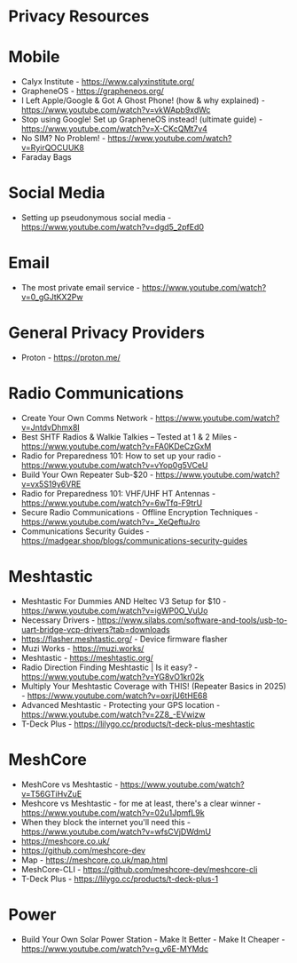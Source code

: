 # Privacy Resources

# Mobile
- Calyx Institute - https://www.calyxinstitute.org/
- GrapheneOS - https://grapheneos.org/
- I Left Apple/Google & Got A Ghost Phone! (how & why explained) - https://www.youtube.com/watch?v=vkWApb9xdWc
- Stop using Google! Set up GrapheneOS instead! (ultimate guide) - https://www.youtube.com/watch?v=X-CKcQMt7v4
- No SIM? No Problem! - https://www.youtube.com/watch?v=RyirQOCUUK8
- Faraday Bags

# Social Media
- Setting up pseudonymous social media - https://www.youtube.com/watch?v=dgd5_2pfEd0

# Email
- The most private email service - https://www.youtube.com/watch?v=0_gGJtKX2Pw

# General Privacy Providers
- Proton - https://proton.me/

# Radio Communications
- Create Your Own Comms Network - https://www.youtube.com/watch?v=JntdvDhmx8I
- Best SHTF Radios & Walkie Talkies – Tested at 1 & 2 Miles - https://www.youtube.com/watch?v=FA0KDeCzGxM
- Radio for Preparedness 101: How to set up your radio - https://www.youtube.com/watch?v=vYop0g5VCeU
- Build Your Own Repeater Sub-$20 - https://www.youtube.com/watch?v=vx5S19y6VRE
- Radio for Preparedness 101: VHF/UHF HT Antennas - https://www.youtube.com/watch?v=6wTfq-F9trU
- Secure Radio Communications - Offline Encryption Techniques - https://www.youtube.com/watch?v=_XeQeftuJro
- Communications Security Guides - https://madgear.shop/blogs/communications-security-guides

# Meshtastic
- Meshtastic For Dummies AND Heltec V3 Setup for $10 - https://www.youtube.com/watch?v=igWP0O_VuUo
- Necessary Drivers - https://www.silabs.com/software-and-tools/usb-to-uart-bridge-vcp-drivers?tab=downloads
- https://flasher.meshtastic.org/ - Device firmware flasher
- Muzi Works - https://muzi.works/
- Meshtastic - https://meshtastic.org/
- Radio Direction Finding Meshtastic | Is it easy? - https://www.youtube.com/watch?v=YG8vO1kr02k
- Multiply Your Meshtastic Coverage with THIS! (Repeater Basics in 2025) - https://www.youtube.com/watch?v=oxrjU6tHE68
- Advanced Meshtastic - Protecting your GPS location - https://www.youtube.com/watch?v=2Z8_-EVwizw
- T-Deck Plus - https://lilygo.cc/products/t-deck-plus-meshtastic

# MeshCore
- MeshCore vs Meshtastic - https://www.youtube.com/watch?v=T56GTiHvZuE
- Meshcore vs Meshtastic - for me at least, there's a clear winner - https://www.youtube.com/watch?v=02u1JpmfL9k
- When they block the internet you'll need this - https://www.youtube.com/watch?v=wfsCVjDWdmU
- https://meshcore.co.uk/
- https://github.com/meshcore-dev
- Map - https://meshcore.co.uk/map.html
- MeshCore-CLI - https://github.com/meshcore-dev/meshcore-cli
- T-Deck Plus - https://lilygo.cc/products/t-deck-plus-1

# Power
- Build Your Own Solar Power Station - Make It Better - Make It Cheaper - https://www.youtube.com/watch?v=g_v6E-MYMdc
